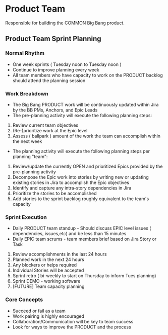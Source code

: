# Product Team

Responsible for building the COMMON Big Bang product.

## Product Team Sprint Planning

### Normal Rhythm

* One week sprints ( Tuesday noon to Tuesday noon )
* Continue to improve planning every week
* All team members who have capacity to work on the PRODUCT backlog should attend the planning session

### Work Breakdown

* The Big Bang PRODUCT work will be continuously updated within Jira by the BB PMs, Anchors, and Epic Leads
* The pre-planning activity will execute the following planning steps:

1. Review current team objectives
1. (Re-)prioritize work at the Epic level
1. Assess ( ballpark ) amount of the work the team can accomplish within the next week

* The planning activity will execute the following planning steps per planning "team":

1. Review/update the currently OPEN and prioritized Epics provided by the pre-planning activity
1. Decompose the Epic work into stories by writing new or updating existing stories in Jira to accomplish the Epic objectives
1. Identify and capture any intra-story dependencies in Jira
1. Prioritize the stories to be accomplished
1. Add stories to the sprint backlog roughly equivalent to the team's capacity

### Sprint Execution

* Daily PRODUCT team standup -
Should discuss EPIC level issues ( dependencies, issues,etc) and be less than 15 minutes
* Daily EPIC team scrums - team members brief based on Jira Story or Task

1. Review accomplishments in the last 24 hours
1. Planned work in the next 24 hours
1. Any blockers or helps required
1. Individual Stories will be accepted
1. Sprint retro ( bi-weekly to start on Thursday to inform Tues planning)
1. Sprint DEMO - working software
1. [FUTURE] Team capacity planning

### Core Concepts

* Succeed or fail as a team
* Work pairing is highly encouraged
* Collaboration/Communication will be key to team success
* Look for ways to improve the PRODUCT and the process

